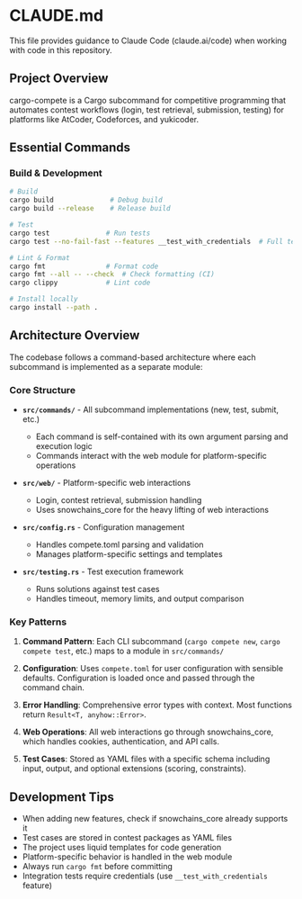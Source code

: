 # CLAUDE.md

This file provides guidance to Claude Code (claude.ai/code) when working with code in this repository.

## Project Overview

cargo-compete is a Cargo subcommand for competitive programming that automates contest workflows (login, test retrieval, submission, testing) for platforms like AtCoder, Codeforces, and yukicoder.

## Essential Commands

### Build & Development
```bash
# Build
cargo build              # Debug build
cargo build --release    # Release build

# Test
cargo test              # Run tests
cargo test --no-fail-fast --features __test_with_credentials  # Full test suite with online features

# Lint & Format
cargo fmt               # Format code
cargo fmt --all -- --check  # Check formatting (CI)
cargo clippy            # Lint code

# Install locally
cargo install --path .
```

## Architecture Overview

The codebase follows a command-based architecture where each subcommand is implemented as a separate module:

### Core Structure
- **`src/commands/`** - All subcommand implementations (new, test, submit, etc.)
  - Each command is self-contained with its own argument parsing and execution logic
  - Commands interact with the web module for platform-specific operations
  
- **`src/web/`** - Platform-specific web interactions
  - Login, contest retrieval, submission handling
  - Uses snowchains_core for the heavy lifting of web interactions
  
- **`src/config.rs`** - Configuration management
  - Handles compete.toml parsing and validation
  - Manages platform-specific settings and templates

- **`src/testing.rs`** - Test execution framework
  - Runs solutions against test cases
  - Handles timeout, memory limits, and output comparison

### Key Patterns

1. **Command Pattern**: Each CLI subcommand (`cargo compete new`, `cargo compete test`, etc.) maps to a module in `src/commands/`
   
2. **Configuration**: Uses `compete.toml` for user configuration with sensible defaults. Configuration is loaded once and passed through the command chain.

3. **Error Handling**: Comprehensive error types with context. Most functions return `Result<T, anyhow::Error>`.

4. **Web Operations**: All web interactions go through snowchains_core, which handles cookies, authentication, and API calls.

5. **Test Cases**: Stored as YAML files with a specific schema including input, output, and optional extensions (scoring, constraints).

## Development Tips

- When adding new features, check if snowchains_core already supports it
- Test cases are stored in contest packages as YAML files
- The project uses liquid templates for code generation
- Platform-specific behavior is handled in the web module
- Always run `cargo fmt` before committing
- Integration tests require credentials (use `__test_with_credentials` feature)